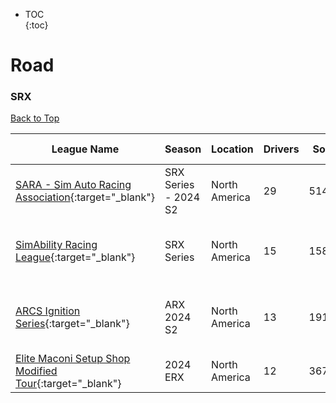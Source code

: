* TOC  
{:toc}

# Road

### SRX

[Back to Top](#)  

| League Name | Season | Location | Drivers | SoF | Setup | Upcoming Race | New York | London | Sydney |
|----------------------------------------------------------------------------------------------------------------------------------|---------------------|-------------|-------|----|-----|----------------------------------|-----------------------------|-----------------------------|------------------------------|
|[SARA \- Sim Auto Racing Association](https://members.iracing.com/membersite/member/LeagueView.do?league=1080){:target="_blank"} |SRX Series \- 2024 S2 |North America |29 |5144 |Open | | | | |
|[SimAbility Racing League](https://members.iracing.com/membersite/member/LeagueView.do?league=1754){:target="_blank"} |SRX Series |North America |15 |1586 | |Southern National Motorsports Park |Wed, September 18 07:00PM EDT |Thu, September 19 12:00AM BST |Thu, September 19 09:00AM AEST |
|[ARCS Ignition Series](https://members.iracing.com/membersite/member/LeagueView.do?league=8363){:target="_blank"} |ARX 2024 S2 |North America |13 |1910 | |Richmond Raceway |Fri, September 20 08:00PM EDT |Sat, September 21 01:00AM BST |Sat, September 21 10:00AM AEST |
|[Elite Maconi Setup Shop Modified Tour](https://members.iracing.com/membersite/member/LeagueView.do?league=3719){:target="_blank"} |2024 ERX |North America |12 |3675 | | | | | |

